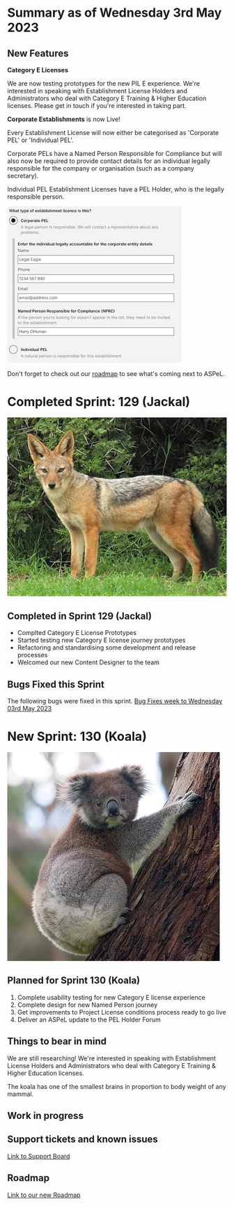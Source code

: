 # Summary as of Wednesday 3rd May 2023

## New Features

**Category E Licenses**

We are now testing prototypes for the new PIL E experience. We're interested in speaking with Establishment License Holders and Administrators who deal with Category E Training & Higher Education licenses. Please get in touch if you're interested in taking part.


**Corporate Establishments** is now Live! 

Every Establishment License will now either be categorised as 'Corporate PEL' or 'Individual PEL'.

Corporate PELs have a Named Person Responsible for Compliance but will also now be required to provide contact details for an individual legally responsible for the company or organisation (such as a company secretary).

Individual PEL Establishment Licenses have a PEL Holder, who is the legally responsible person.

![Corporate PEL](graphs/corporate_PEL.jpg)

Don't forget to check out our [roadmap](https://roadmap.prodpad.com/937455be-8d08-11ed-aa53-2a7db0eb1d9c) to see what's coming next to ASPeL.

# Completed Sprint: 129 (Jackal)
![Christiaan Viljoen, CC BY 4.0 <https://creativecommons.org/licenses/by/4.0>, via Wikimedia Commons](graphs/L._m._mesomelas,_Sunday's_River_Valley_Local_Municipality_3.jpg)


## Completed in Sprint 129 (Jackal)
* Complted Category E License Prototypes
* Started testing new Category E license journey prototypes
* Refactoring and standardising some development and release processes
* Welcomed our new Content Designer to the team

## Bugs Fixed this Sprint
The following bugs were fixed in this sprint.
[Bug Fixes week to Wednesday 03rd May 2023](graphs/bugs03052023.png)


# New Sprint: 130 (Koala)

![Photo by DAVID ILIFF. License: CC BY-SA 3.0](graphs/Koala_climbing_tree.jpg)

## Planned for Sprint 130 (Koala)
1. Complete usability testing for new Category E license experience
2. Complete design for new Named Person journey
3. Get improvements to Project License conditions process ready to go live
4. Deliver an ASPeL update to the PEL Holder Forum


## Things to bear in mind
We are still researching! We're interested in speaking with Establishment License Holders and Administrators who deal with Category E Training & Higher Education licenses.

The koala has one of the smallest brains in proportion to body weight of any mammal.


## Work in progress

## Support tickets and known issues
[Link to Support Board](https://collaboration.homeoffice.gov.uk/jira/secure/RapidBoard.jspa?rapidView=1717)


## Roadmap

[Link to our new Roadmap](https://roadmap.prodpad.com/937455be-8d08-11ed-aa53-2a7db0eb1d9c)
